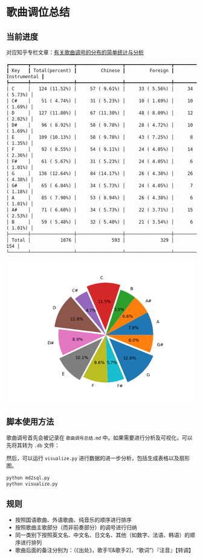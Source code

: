 # 歌曲调位总结

## 当前进度

对应知乎专栏文章：[有关歌曲调号的分布的简单统计与分析](https://zhuanlan.zhihu.com/p/56102065)

```
┏━━━━━━━┳━━━━━━━━━━━━━━━━┳━━━━━━━━━━━━━━━━━┳━━━━━━━━━━━━━━━━━┳━━━━━━━━━━━━━━━━━┓
┃ Key   ┃ Total(percent) ┃         Chinese ┃         Foreign ┃    Instrumental ┃
┡━━━━━━━╇━━━━━━━━━━━━━━━━╇━━━━━━━━━━━━━━━━━╇━━━━━━━━━━━━━━━━━╇━━━━━━━━━━━━━━━━━┩
│ C     │   124 (11.52%) │     57 ( 9.61%) │     33 ( 5.56%) │     34 ( 5.73%) │
│ C#    │    51 ( 4.74%) │     31 ( 5.23%) │     10 ( 1.69%) │     10 ( 1.69%) │
│ D     │   127 (11.80%) │     67 (11.30%) │     48 ( 8.09%) │     12 ( 2.02%) │
│ D#    │    96 ( 8.92%) │     58 ( 9.78%) │     28 ( 4.72%) │     10 ( 1.69%) │
│ E     │   109 (10.13%) │     58 ( 9.78%) │     43 ( 7.25%) │      8 ( 1.35%) │
│ F     │    92 ( 8.55%) │     54 ( 9.11%) │     24 ( 4.05%) │     14 ( 2.36%) │
│ F#    │    61 ( 5.67%) │     31 ( 5.23%) │     24 ( 4.05%) │      6 ( 1.01%) │
│ G     │   136 (12.64%) │     84 (14.17%) │     26 ( 4.38%) │     26 ( 4.38%) │
│ G#    │    65 ( 6.04%) │     34 ( 5.73%) │     24 ( 4.05%) │      7 ( 1.18%) │
│ A     │    85 ( 7.90%) │     53 ( 8.94%) │     26 ( 4.38%) │      6 ( 1.01%) │
│ A#    │    71 ( 6.60%) │     34 ( 5.73%) │     22 ( 3.71%) │     15 ( 2.53%) │
│ B     │    59 ( 5.48%) │     32 ( 5.40%) │     21 ( 3.54%) │      6 ( 1.01%) │
├───────┼────────────────┼─────────────────┼─────────────────┼─────────────────┤
│ Total │           1076 │             593 │             329 │             154 │
└───────┴────────────────┴─────────────────┴─────────────────┴─────────────────┘
```

![](result.png)

## 脚本使用方法

歌曲调号首先会被记录在 `歌曲调号总结.md` 中。如果需要进行分析及可视化，可以先将其转为 `.db` 文件：

然后，可以运行 `visualize.py` 进行数据的进一步分析，包括生成表格以及扇形图。

```shell
python md2sql.py
python visualize.py
```

## 规则

* 按照国语歌曲、外语歌曲、纯音乐的顺序进行排序
* 按照歌曲主歌部分（而非前奏部分）的调号进行归纳
* 同一类别下按照英文名、中文名、日文名、其他（如数字、法语、韩语）的顺序进行排列
* 歌曲后面的备注分别为：（《出处》，歌手1[&歌手2]，“歌词”）『注音』【转调】